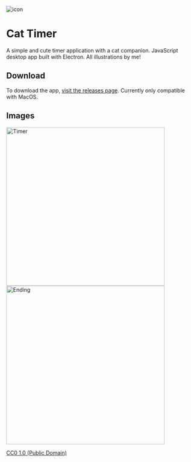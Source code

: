 
![icon](https://github.com/user-attachments/assets/751c9a6d-6ec0-470b-8d43-4b79b8022f12)

# Cat Timer

A simple and cute timer application with a cat companion. JavaScript desktop app built with Electron. All illustrations by me!

## Download

To download the app, [visit the releases page](https://github.com/imjel/cat-timer/releases). Currently only compatible with MacOS.

## Images

<img width="420" alt="Timer" src="https://github.com/user-attachments/assets/e4295eaa-ec12-42ec-9ba7-89aea6f06cb4" />
<img width="420" alt="Ending" src="https://github.com/user-attachments/assets/7283fe31-f1ec-4d2d-97ef-2ebc8706fddd" />

[CC0 1.0 (Public Domain)](LICENSE.md)
